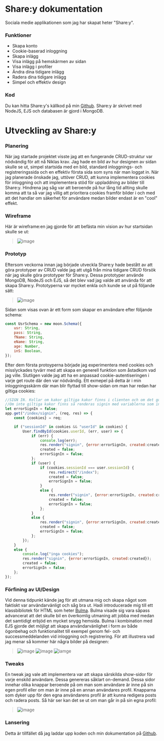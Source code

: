 # Share:y dokumentation

Sociala medie applikationen som jag har skapat heter "Share:y".

### Funktioner

- Skapa konto
- Cookie-baserad inloggning
- Skapa inlägg
- Visa inlägg på hemskärmen av sidan
- Visa inlägg i profiler
- Ändra dina tidigare inlägg
- Radera dina tidigare inlägg
- Simpel och effektiv design

### Kod

Du kan hitta Share:y's källkod på min [Github](https://github.com/SkrodS/Share.y). Share:y är skrivet med NodeJS, EJS och databasen är gjord i MongoDB.

# Utveckling av Share:y

### Planering

När jag startade projektet visste jag att en fungerande CRUD-struktur var nödvändig för att nå Niklas krav. 
Jag hade en bild av hur designen av sidan skulle se ut, simpel startsida med en bild, standard inloggnings- och registreringssida och en effektiv första sida som syns när man loggat in. 
När jag planerade önskade jag, uttöver CRUD, att kunna implementera cookies för inloggning och att implementera stöd för uppladdning av bilder till Share:y. 
Hindrena jag såg var att beroende på hur lång tid allting skulle komma att ta så var jag villig att prioritera cookies framför bilder i och med att det handlar om säkerhet för användare medan bilder endast är en "cool" effekt.

### Wireframe

Här är wireframe:en jag gjorde för att befästa min vision av hur startsidan skulle se ut:
>![image](https://i.imgur.com/IbaCNk5.png)

### Prototyp

Eftersom veckorna innan jag började utveckla Share:y hade bestått av att göra prototyper av CRUD valde jag att utgå från mina tidigare CRUD försök när jag skulle göra prototyper för Share:y. Dessa prototyper använde MongoDB, NodeJS och EJS, så det blev vad jag valde att använda för att skapa Share:y. Prototyperna var mycket enkla och kunde se ut på följande sätt:
>![image](https://i.imgur.com/w5q7VNJ.png)

Sidan som visas ovan är ett form som skapar en användare efter följande schema:
```javascript
const UsrSchema = new moon.Schema({
    usr: String,
    pass: String,
    fName: String,
    eName: String,
    age: Number,
    inS: Boolean,
});
```

Efter dem första protoyperna började jag experimentera med cookies och misslyckades tyvärr med att skapa en generell funktion som åstadkom vad jag ville. Slutligen valde jag att ha en anpassad cookie-autentiseringen i varje get route där den var nödvändig. Ett exmepel på detta är i min inloggningsskärm där man blir flyttad till show-sidan om man har redan har giltiga cookies:
```javascript
//SIGN IN. Kollar om kakor giltiga kakor finns i clienten och om det gör det så blir man flyttad till /index som sen tar en vidare till /index/show eftersom giltiga kakor finns.
//Om inte giltiga kakor finns så renderas signin med variablerna som innehåller felmeddelande och success-meddelande.
let errorSignIn = false;
app.get("/index/signin", (req, res) => {
    const {cookies} = req;

    if ("sessionId" in cookies && "userId" in cookies) {
        User.findById(cookies.userId, (err, user) => {
            if (err) {
                console.log(err);
                res.render("signin", {error:errorSignIn, created:created});
                created = false;
                errorSignIn = false;            
            };
            if (user) {
                if (cookies.sessionId === user.sessionId) {
                    res.redirect("/index");
                    created = false;
                    errorSignIn = false;
                }
                else {
                    res.render("signin", {error:errorSignIn, created:created});
                    created = false;
                    errorSignIn = false;                
                };
            }
            else {
                res.render("signin", {error:errorSignIn, created:created});
                created = false;
                errorSignIn = false;            
            };
        });
    }
    else {
        console.log("inga cookies");
        res.render("signin", {error:errorSignIn, created:created});
        created = false;
        errorSignIn = false;    
    };
});
```

### Förfining av UI/Design

Vid denna tidpunkt kände jag för att utmana mig och skapa något som faktiskt var användarvänligt och såg bra ut. Hadi introducerade mig till ett klassbibliotek för HTML som heter [Bulma](https://bulma.io). Bulma visade sig vara såpass advancerat att det skulle bil en överkomlig utmaning att jobba med medan det samtidigt erbjöd en mycket snygg hemsida. Bulma i kombination med EJS gjorde det möjligt att skapa användarvänlighet i form av både ögonbehag och funktionalitet till exempel genom fel- och successmeddelanden vid inloggning och registrering. För att illustrera vad jag menar så kommer här några bilder på designen:
>![image](https://i.imgur.com/cLGlQfd.png)
>![image](https://i.imgur.com/0LWimHd.png)
>![iamge](https://i.imgur.com/3X1sa5B.png)

### Tweaks

En tweak jag vale att implementera var att skapa särskilda show-sidor för varje enskild användare. Dessa genereras såklart on-demand. Dessa sidor innehar olika knappar beroende på om man som användare är inne på sin egen profil eller om man är inne på en annan användares profil. Knapparna som dyker upp för den egna användarens profil är att kunna redigera posts och radera posts. Så här ser kan det se ut om man går in på sin egna profil:
>![image](https://i.imgur.com/0mexGnr.png)

### Lansering

Detta är tillfället då jag laddar upp koden och min dokumentation på [Github](https://github.com/SkrodS/Share.y).
